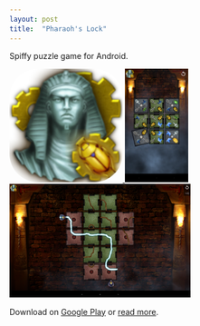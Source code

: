 ```yaml
---
layout: post
title:  "Pharaoh's Lock"
---
```


Spiffy puzzle game for Android.

<a href="https://play.google.com/store/apps/details?id=com.galdurgames.pharaohslock">
	<img src="pharaohslock.png" alt="Pharaoh's Lock icon" style="height: 200px; border: 0; border-radius: 25%; background-color: black">
</a>
<a href="pharaohslock1.png">
	<img src="pharaohslock1.png" alt="phone screenshot" style="height: 200px; border: 0">
</a>
<a href="pharaohslock2.png">
	<img src="pharaohslock2.png" alt="tablet screenshot" style="height: 200px; border: 0">
</a>

Download on [Google Play](https://play.google.com/store/apps/details?id=com.galdurgames.pharaohslock)
or [read more](http://galdurgames.com/).
